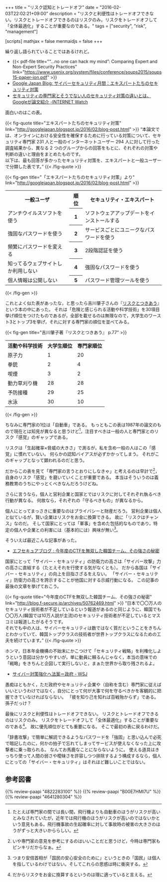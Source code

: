+++
title = "リスク認知とトレードオフ"
date = "2016-02-03T22:02:21+09:00"
description = "リスクと利便性はトレードオフできない。リスクとトレードオフできるのはリスクのみ。リスクをトレードオフして「全体最適化」することが重要なのである。"
tags = ["security", "risk", "management"]

[scripts]
  mathjax = false
  mermaidjs = false
+++

繰り返し語られていることではあるけれど。

- {{< pdf-file title="“...no one can hack my mind”: Comparing Expert and Non-Expert Security Practices" link="https://www.usenix.org/system/files/conference/soups2015/soups15-paper-ion.pdf" >}}
- [Google Japan Blog: サイバーセキュリティ月間：エキスパートたちのセキュリティ対策](http://googlejapan.blogspot.jp/2016/02/blog-post.html)
- [セキュリティの専門家とそうでない人のセキュリティ対策の違いとは、Googleが論文紹介 -INTERNET Watch](http://internet.watch.impress.co.jp/docs/news/20160202_741876.html)

面白いのはこの表。

{{< fig-quote title="エキスパートたちのセキュリティ対策" link="http://googlejapan.blogspot.jp/2016/02/blog-post.html" >}}
<q>本論文では、オンラインにおける安全性を確保するために行っている対策について、セキュリティ専門家 231 人と一般のインターネットユーザー 294 人に対して行った調査結果から、異なる 2 つのグループからの回答をもとに、それぞれの対策や判断の違いと理由をまとめたものです。<br>
以下は、最も回答が多かったセキュリティ対策を、エキスパートと一般ユーザーで分類した表です。</q>
{{< /fig-quote >}}

{{< fig-gen title="「エキスパートたちのセキュリティ対策」より" link="http://googlejapan.blogspot.jp/2016/02/blog-post.html" >}}
<table>
  <tr>
    <th>一般ユーザ</th>
    <th>順位</th>
    <th>セキュリティ・エキスパート</th>
  </tr>
  <tr>
    <td>アンチウイルスソフトを使う</td>
    <th>1</th>
    <td>ソフトウェアアップデートをインストールする</td>
  </tr>
  <tr>
    <td>強固なパスワードを使う</td>
    <th>2</th>
    <td>サービスごとにユニークなパスワードを使う</td>
  </tr>
  <tr>
    <td>頻繁にパスワードを変える</td>
    <th>3</th>
    <td>2段階認証を使う</td>
  </tr>
  <tr>
    <td>知ってるウェブサイトしか利用しない</td>
    <th>4</th>
    <td>強固なパスワードを使う</td>
  </tr>
  <tr>
    <td>個人情報は公開しない</td>
    <th>5</th>
    <td>パスワード管理ツールを使う</td>
  </tr>
</table>
{{< /fig-gen >}}

これとよく似た表があったな，と思ったら吉川肇子さんの『[リスクとつきあう](https://www.amazon.co.jp/exec/obidos/ASIN/4641280304/baldandersinf-22/)』という本の中にあった。
それは「危険と感じられる活動や科学技術」を30項目挙げ順位をつけたものであるが，全部を載せるのは無理なので，大学生のワースト3とトップ3を挙げ，それに対する専門家の順位を並べてみる。

{{< fig-gen title="吉川肇子著『リスクとつきあう』 p.77" >}}
<table>
  <tr>
    <th>活動や科学技術</th>
    <th>大学生順位</th>
    <th>専門家順位</th>
  </tr>
  <tr>
    <td>原子力</td>
    <td>1</td>
    <td>20</td>
  </tr>
  <tr>
    <td>拳銃</td>
    <td>2</td>
    <td>4</td>
  </tr>
  <tr>
    <td>喫煙</td>
    <td>3</td>
    <td>2</td>
  </tr>
  <tr>
    <td>動力草刈り機</td>
    <td>28</td>
    <td>28</td>
  </tr>
  <tr>
    <td>予防接種</td>
    <td>29</td>
    <td>25</td>
  </tr>
  <tr>
    <td>水泳</td>
    <td>30</td>
    <td>10</td>
  </tr>
</table>
{{< /fig-gen >}}

ちなみに専門家の1位は「自動車」である。
もっともこの表は1987年の論文のもので現在とは知見が異なると思うけど[^aa]，注目すべきは一般の人と専門家とのリスク「感覚」のギャップである。

[^aa]: たとえば専門家の間では長い間，飛行機よりも自動車のほうがリスクが高いとみなされていたが，近年では飛行機のほうがリスクが高いのではないかという意見もある。飛行機事故の生起確率に対して事故時の被害の大きさのほうがずっと大きいかららしい。

リスクは「生起確率×脅威の大きさ」で測るが，私を含め一般の人はこの「感覚」に慣れていない。
何らかの認知バイアスが必ずかかってしまう。
それがこのギャップとなって顕われるのだと思う。

だからこの表を見て「専門家の言うとおりにしなきゃ」と考えるのは早計で[^a]，自身のリスク「感覚」を磨いていくことが重要である。
本当はそういうのは義務教育のうちにやっとくべきなんだろうけどね。

[^a]: いや専門家の意見を参考にするのはいいことだと思うけど，今時は専門家もピンキリだからなぁ。

さらに言うなら，個人と営利企業と国家とではリスクに対してそれぞれ執るべき行動が異なる。
何故なら，それぞれの「守るべきもの」が異なるから。

個人にとってまっさきに重要なのはプライバシーと財産だろう。
営利企業は個人と似ているが，賢い企業はリスクをお金に換算できる。
故に「リスクはチャンス」なのだ。
そして国家にとっては「軍事」を含めた包括的なものであり，特定の個人や企業との利害には（基本的には）興味が無い[^b]。

[^b]: つまり安倍首相が「国民の安心安全のために」というときの「国民」は個人を指しているわけではない。そしてこれらの思惑は時に衝突する。

そういえば最近こんな記事があった。

- [エフセキュアブログ : 今年度のCTFを無双した韓国チーム、その強さの秘密](http://blog.f-secure.jp/archives/50762469.html)

国家にとって「サイバー・セキュリティ」の防衛力の高さは「サイバー攻撃」力の高さに直結する（たとえそれを行使する気がなくとも）。
だから各国は「サイバー・セキュリティ」の向上を目指さざるをえない。
「サイバー・セキュリティ」防衛力の高さを誇示することが他国に対する示威行動になる。
この記事の最後の文章を挙げておこう。

{{< fig-quote title="今年度のCTFを無双した韓国チーム、その強さの秘密" link="http://blog.f-secure.jp/archives/50762469.html" >}}
<q>日本で〇〇万人のセキュリティ技術者が不足しているという報道があるのと同じように、韓国でも〇〇万人(韓国では10万人説が主流)のセキュリティ技術者が不足しているとマスコミは報道したがるそうです。<br>
それでも中の人は、サイバーセキュリティは数ではなく質だということをきちんとわかっていて、韓国トップクラスの技術者が世界トップクラスになるための工夫を続けています。</q>
{{< /fig-quote >}}

ホンマ，日本年金機構の不始末にかこつけて「セキュリティ戦略」を利権化しようという意図は分かりやすいが，単に動員に頼るんじゃなく，本当の意味での「戦略」をきちんと企図して実行しないと，まぁた世界から取り残されるよ。

- [サイバー対策強化へ法案＝政府 - WSJ](http://jp.wsj.com/articles/JJ11757514300003864480318027226602632645960)

愚痴はともかく，ただ政府やセキュリティ企業や（自称を含む）専門家に従えばいいというわけではなく，自分にとって何が大事で何を守るべきかを客観的に把握できていなければならない。
「彼を知り己を知れば百戦殆からず」である。
孫子だっけ？

最後にリスクと利便性はトレードオフできない。
リスクとトレードオフできるのはリスクのみ。
リスクをトレードオフして「全体最適化」することが重要なのである[^c]。
故に優先順位がとても重要になる。
そこで最初の表に戻るわけだ。

[^c]: だからリスクをお金に換算するというのは理に適っていると言える。

「辞書攻撃」で簡単に解読できるようなパスワードを「強固」と思い込んで必死で暗記したのに，何かの拍子で忘れてしまってサービスが使えなくなった上に攻撃者に乗っ取られる。
なんてお馬鹿なことにならないように。
使える道具はきっちり使って人間の弱さや曖昧さを許容しつつ排除するよう構成するなら，個人にとっての「サイバー・セキュリティ」はそれほど難しいことではない。

## 参考図書

{{% review-paapi "4822283100" %}} <!-- セキュリティはなぜやぶられたのか -->
{{% review-paapi "B00E7HMI7U" %}} <!-- 環境リスク学 -->
{{% review-paapi "4641280304" %}} <!-- リスクとつきあう -->
